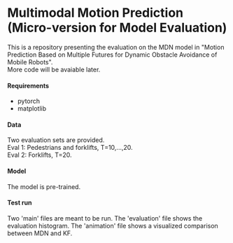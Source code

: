 # Multimodal Motion Prediction (Micro-version for Model Evaluation)
This is a repository presenting the evaluation on the MDN model in "Motion Prediction Based on Multiple Futures for Dynamic Obstacle Avoidance of Mobile Robots". <br />
More code will be avaiable later.

#### Requirements
- pytorch
- matplotlib 

#### Data
Two evaluation sets are provided. <br />
Eval 1: Pedestrians and forklifts, T=10,...,20. <br />
Eval 2: Forklifts, T=20.

#### Model
The model is pre-trained.

#### Test run
Two 'main' files are meant to be run. The 'evaluation' file shows the evaluation histogram. The 'animation' file shows a visualized comparison between MDN and KF.
